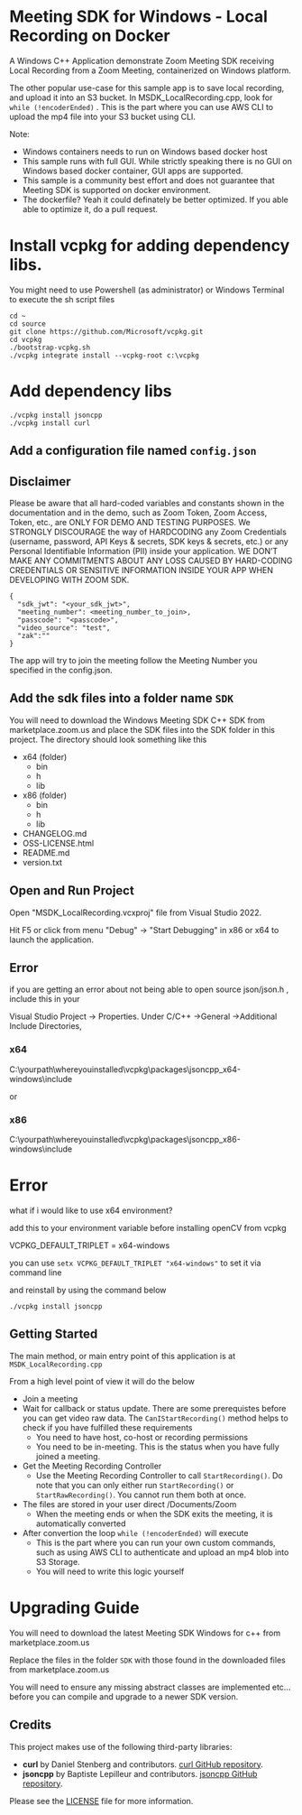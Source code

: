 # Meeting SDK for Windows - Local Recording on Docker
A Windows C++ Application demonstrate Zoom Meeting SDK receiving Local Recording from a Zoom Meeting, containerized on Windows platform.

The other popular use-case for this sample app is to save local recording, and upload it into an S3 bucket.
In MSDK_LocalRecording.cpp, look for `while (!encoderEnded)` . This is the part where you can use AWS CLI to upload the mp4 file into your S3 bucket using CLI.


Note: 
- Windows containers needs to run on Windows based docker host
- This sample runs with full GUI. While strictly speaking there is no GUI on Windows based docker container, GUI apps are supported.
- This sample is a community best effort and does not guarantee that Meeting SDK is supported on docker environment.
- The dockerfile? Yeah it could definately be better optimized. If you able able to optimize it, do a pull request.


# Install vcpkg for adding dependency libs.
You might need to use Powershell (as administrator) or Windows Terminal to execute the sh script files
```
cd ~
cd source
git clone https://github.com/Microsoft/vcpkg.git
cd vcpkg
./bootstrap-vcpkg.sh
./vcpkg integrate install --vcpkg-root c:\vcpkg
```

# Add dependency libs


```
./vcpkg install jsoncpp
./vcpkg install curl
```



## Add a configuration file named `config.json`
## Disclaimer
Please be aware that all hard-coded variables and constants shown in the documentation and in the demo, such as Zoom Token, Zoom Access, Token, etc., are ONLY FOR DEMO AND TESTING PURPOSES. We STRONGLY DISCOURAGE the way of HARDCODING any Zoom Credentials (username, password, API Keys & secrets, SDK keys & secrets, etc.) or any Personal Identifiable Information (PII) inside your application. WE DON’T MAKE ANY COMMITMENTS ABOUT ANY LOSS CAUSED BY HARD-CODING CREDENTIALS OR SENSITIVE INFORMATION INSIDE YOUR APP WHEN DEVELOPING WITH ZOOM SDK.




```
{
  "sdk_jwt": "<your_sdk_jwt>",
  "meeting_number": <meeting_number_to_join>,
  "passcode": "<passcode>",
  "video_source": "test",
  "zak":""
}
```

The app will try to join the meeting follow the Meeting Number you specified in the config.json. 

## Add the sdk files into a folder name `SDK`

You will need to download the Windows Meeting SDK C++ SDK from marketplace.zoom.us and place the SDK files into the SDK folder in this project.
The directory should look something like this
- x64 (folder)
  - bin
  - h
  - lib
- x86 (folder)
  - bin
  - h
  - lib
- CHANGELOG.md
- OSS-LICENSE.html
- README.md
- version.txt

## Open and Run Project

Open "MSDK_LocalRecording.vcxproj" file from Visual Studio 2022.

Hit F5 or click from menu "Debug" -> "Start Debugging" in x86 or x64 to launch the application.


## Error

if you are getting an error about not being able to open source json/json.h , include this in your

Visual Studio Project -> Properties. Under C/C++ ->General ->Additional Include Directories,

 ### x64
 C:\yourpath\whereyouinstalled\vcpkg\packages\jsoncpp_x64-windows\include
 
 or

 ### x86
 C:\yourpath\whereyouinstalled\vcpkg\packages\jsoncpp_x86-windows\include

   # Error

  what if i would like to use x64 environment?

  add this to your environment variable before installing openCV from vcpkg

  VCPKG_DEFAULT_TRIPLET = x64-windows

  you can use `setx VCPKG_DEFAULT_TRIPLET "x64-windows"` to set it via command line

  and reinstall by using the command below

  ```
  ./vcpkg install jsoncpp
  ```

## Getting Started

The main method, or main entry point of this application is at `MSDK_LocalRecording.cpp`

From a high level point of view it will do the below

- Join a meeting
- Wait for callback or status update. There are some prerequistes before you can get video raw data. The `CanIStartRecording()` method helps to check if you have fulfilled these requirements
  - You need to have host, co-host or recording permissions
  - You need to be in-meeting. This is the status when you have fully joined a meeting.
- Get the Meeting Recording Controller
  - Use the Meeting Recording Controller to call `StartRecording()`. Do note that you can only either run `StartRecording()` or `StartRawRecording()`. You cannot run them both at once.
- The files are stored in your user direct /Documents/Zoom
	-	When the meeting ends or when the SDK exits the meeting, it is automatically converted
- After convertion the loop	`while (!encoderEnded)` will execute 
    -   This is the part where you can run your own custom commands, such as using AWS CLI to authenticate and upload an mp4 blob into S3 Storage.
	-   You will need to write this logic yourself
	

# Upgrading Guide

You will need to download the latest Meeting SDK Windows for c++ from marketplace.zoom.us

Replace the files in the folder `SDK` with those found in the downloaded files from marketplace.zoom.us

You will need to ensure any missing abstract classes are implemented etc... before you can compile and upgrade to a newer SDK version.

## Credits

This project makes use of the following third-party libraries:

- **curl** by Daniel Stenberg and contributors. [curl GitHub repository](https://github.com/curl/curl).
- **jsoncpp** by Baptiste Lepilleur and contributors. [jsoncpp GitHub repository](https://github.com/open-source-parsers/jsoncpp).

Please see the [LICENSE](./LICENSE.md) file for more information.
